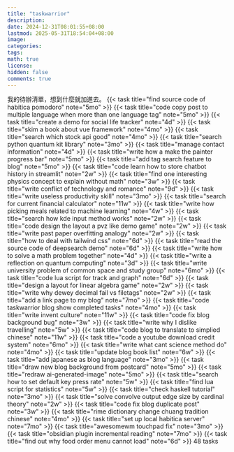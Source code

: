 ```yaml
---
title: "taskwarrior"
description: 
date: 2024-12-31T08:01:55+08:00
lastmod: 2025-05-31T18:54:04+08:00
image: 
categories: 
tags: 
math: true
license: 
hidden: false
comments: true
---
```


我的待辦清單，想到什麼就加進去。
{{< task title="find source code of habitica pomodoro" note="5mo" >}}
{{< task title="code copy post to multiple language when more than one language tag" note="5mo" >}}
{{< task title="create a demo for social life tracker" note="4d" >}}
{{< task title="skim a book about vue framework" note="4mo" >}}
{{< task title="search which stock api good" note="4mo" >}}
{{< task title="search python quantum kit library" note="3mo" >}}
{{< task title="manage contact information" note="4d" >}}
{{< task title="write how a make the painter progress bar" note="5mo" >}}
{{< task title="add tag search feature to blog" note="5mo" >}}
{{< task title="code learn how to store chatbot history in streamlit" note="2w" >}}
{{< task title="find one interesting physics concept to explain without math" note="3w" >}}
{{< task title="write conflict of technology and romance" note="9d" >}}
{{< task title="write useless productivity skill" note="3mo" >}}
{{< task title="search for current financial calculator" note="11w" >}}
{{< task title="write how picking meals related to machine learning" note="4w" >}}
{{< task title="search how kde input method works" note="2w" >}}
{{< task title="code design the layout a pvz like demo game" note="2w" >}}
{{< task title="write past paper overfitting analogy" note="2w" >}}
{{< task title="how to deal with tailwind css" note="6d" >}}
{{< task title="read the source code of deepsearch demo" note="6d" >}}
{{< task title="write how to solve a math problem together" note="4d" >}}
{{< task title="write a reflection on quantum computing" note="3d" >}}
{{< task title="write university problem of common space and study group" note="6mo" >}}
{{< task title="code lua script for track and graph" note="6d" >}}
{{< task title="design a layout for linear algebra game" note="2w" >}}
{{< task title="write why dewey decimal fail vs filetags" note="2w" >}}
{{< task title="add a link page to my blog" note="7mo" >}}
{{< task title="code taskwarrior blog show completed tasks" note="4mo" >}}
{{< task title="write invent culture" note="11w" >}}
{{< task title="code fix blog background bug" note="3w" >}}
{{< task title="write why I dislike travelling" note="5w" >}}
{{< task title="code blog to translate to simplied chinese" note="11w" >}}
{{< task title="code a youtube download credit system" note="6mo" >}}
{{< task title="write what cant science method do" note="4mo" >}}
{{< task title="update blog book list" note="6w" >}}
{{< task title="add japanese as blog language" note="3mo" >}}
{{< task title="draw new blog background from postcard" note="5mo" >}}
{{< task title="redraw ai-generated-image" note="5mo" >}}
{{< task title="search how to set default key press rate" note="5w" >}}
{{< task title="find lua script for statistics" note="5w" >}}
{{< task title="check haskell tutorial" note="3mo" >}}
{{< task title="solve convolve output edge size by cardinal theory" note="2w" >}}
{{< task title="code fix blog duplicate post" note="3w" >}}
{{< task title="rime dictionary change chuang tradition chinese" note="4mo" >}}
{{< task title="set up local habitica server" note="7mo" >}}
{{< task title="awesomewm touchpad fix" note="3mo" >}}
{{< task title="obsidian plugin incremental reading" note="7mo" >}}
{{< task title="find out why food order menu cannot load" note="6d" >}}
48 tasks